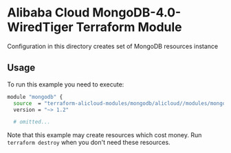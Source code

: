# Alibaba Cloud MongoDB-4.0-WiredTiger Terraform Module

Configuration in this directory creates set of MongoDB resources instance

## Usage

To run this example you need to execute:

```bash
module "mongodb" {
  source  = "terraform-alicloud-modules/mongodb/alicloud//modules/mongodb-4.0-wiredtiger"
  version = "~> 1.2"

  # omitted...
```

Note that this example may create resources which cost money. Run `terraform destroy` when you don't need these resources.

<!-- BEGINNING OF PRE-COMMIT-TERRAFORM DOCS HOOK -->

<!-- END OF PRE-COMMIT-TERRAFORM DOCS HOOK -->
